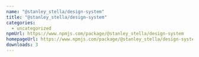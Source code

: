 ```yaml
---
name: "@stanley_stella/design-system"
title: "@stanley_stella/design-system"
categories:
  - uncategorized
npmUrl: https://www.npmjs.com/package/@stanley_stella/design-system
homepageUrl: https://www.npmjs.com/package/@stanley_stella/design-system
downloads: 3
---
```

